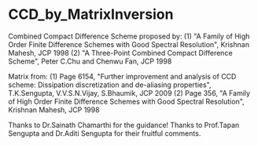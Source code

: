 # CCD_by_MatrixInversion
Combined Compact Difference Scheme proposed by:
(1) "A Family of High Order Finite Difference Schemes with Good Spectral Resolution", Krishnan Mahesh, JCP 1998
(2) "A Three-Point Combined Compact Difference Scheme", Peter C.Chu and Chenwu Fan, JCP 1998

Matrix from:
(1) Page 6154, "Further improvement and analysis of CCD scheme: Dissipation discretization and de-aliasing properties",
T.K.Sengupta, V.V.S.N.Vijay, S.Bhaumik, JCP 2009
(2) Page 356, "A Family of High Order Finite Difference Schemes with Good Spectral Resolution", Krishnan Mahesh, JCP 1998

Thanks to Dr.Sainath Chamarthi for the guidance!
Thanks to Prof.Tapan Sengupta and Dr.Aditi Sengupta for their fruitful comments.
